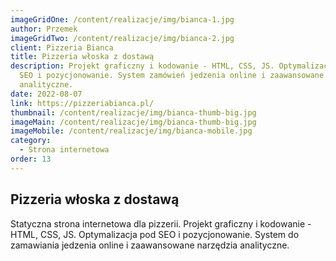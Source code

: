 ```yaml
---
imageGridOne: /content/realizacje/img/bianca-1.jpg
author: Przemek
imageGridTwo: /content/realizacje/img/bianca-2.jpg
client: Pizzeria Bianca
title: Pizzeria włoska z dostawą
description: Projekt graficzny i kodowanie - HTML, CSS, JS. Optymalizacja pod
  SEO i pozycjonowanie. System zamówień jedzenia online i zaawansowane narzędzia
  analityczne.
date: 2022-08-07
link: https://pizzeriabianca.pl/
thumbnail: /content/realizacje/img/bianca-thumb-big.jpg
imageMain: /content/realizacje/img/bianca-thumb-big.jpg
imageMobile: /content/realizacje/img/bianca-mobile.jpg
category:
  - Strona internetowa
order: 13
---
```

## Pizzeria włoska z dostawą

Statyczna strona internetowa dla pizzerii. Projekt graficzny i kodowanie - HTML, CSS, JS. Optymalizacja pod SEO i pozycjonowanie. System do zamawiania jedzenia online i zaawansowane narzędzia analityczne.